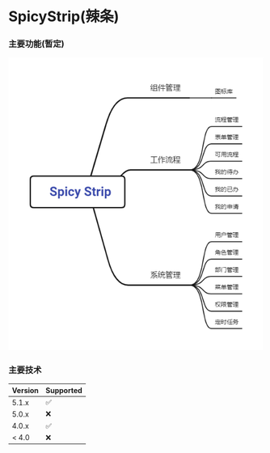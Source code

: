 # SpicyStrip(辣条)

### 主要功能(暂定)

![Spicy Strip](Spicy%20Strip.png)


 ### 主要技术
| Version | Supported          |
| ------- | ------------------ |
| 5.1.x   | :white_check_mark: |
| 5.0.x   | :x:                |
| 4.0.x   | :white_check_mark: |
| < 4.0   | :x:                |
